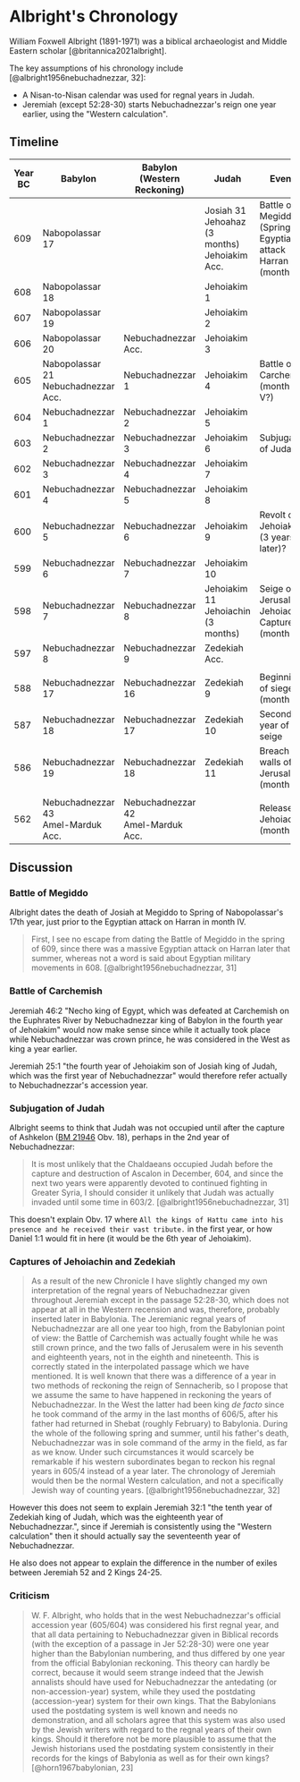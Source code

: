 # Albright's Chronology

William Foxwell Albright (1891-1971) was a biblical archaeologist and Middle Eastern scholar [@britannica2021albright].

The key assumptions of his chronology include [@albright1956nebuchadnezzar, 32]:

- A Nisan-to-Nisan calendar was used for regnal years in Judah.
- Jeremiah (except 52:28-30) starts Nebuchadnezzar's reign one year earlier, using the "Western calculation".

## Timeline


| Year BC | Babylon                                | Babylon (Western Reckoning)           | Judah                                              | Events                                                           |      |
|---------|----------------------------------------|---------------------------------------|----------------------------------------------------|------------------------------------------------------------------|------|
| 609     | Nabopolassar 17                        |                                       | Josiah 31<br>Jehoahaz (3 months)<br>Jehoiakim Acc. | Battle of Megiddo (Spring)<br>Egyptians attack Harran (month IV) |      |
| 608     | Nabopolassar 18                        |                                       | Jehoiakim 1                                        |                                                                  |      |
| 607     | Nabopolassar 19                        |                                       | Jehoiakim 2                                        |                                                                  |      |
| 606     | Nabopolassar 20                        | Nebuchadnezzar Acc.                   | Jehoiakim 3                                        |                                                                  |      |
| 605     | Nabopolassar 21<br>Nebuchadnezzar Acc. | Nebuchadnezzar 1                      | Jehoiakim 4                                        | Battle of Carchemish (month I-V?)                                |      |
| 604     | Nebuchadnezzar 1                       | Nebuchadnezzar 2                      | Jehoiakim 5                                        |                                                                  |      |
| 603     | Nebuchadnezzar 2                       | Nebuchadnezzar 3                      | Jehoiakim 6                                        | Subjugation of Judah?                                            |      |
| 602     | Nebuchadnezzar 3                       | Nebuchadnezzar 4                      | Jehoiakim 7                                        |                                                                  |      |
| 601     | Nebuchadnezzar 4                       | Nebuchadnezzar 5                      | Jehoiakim 8                                        |                                                                  |      |
| 600     | Nebuchadnezzar 5                       | Nebuchadnezzar 6                      | Jehoiakim 9                                        | Revolt of Jehoiakim (3 years later)?                             |      |
| 599     | Nebuchadnezzar 6                       | Nebuchadnezzar 7                      | Jehoiakim 10                                       |                                                                  |      |
| 598     | Nebuchadnezzar 7                       | Nebuchadnezzar 8                      | Jehoiakim 11<br>Jehoiachin (3 months)              | Seige of Jerusalem, Jehoiachin Captured (month XII)              | 1st  |
| 597     | Nebuchadnezzar 8                       | Nebuchadnezzar 9                      | Zedekiah Acc.                                      |                                                                  | 2nd  |
|         |                                        |                                       |                                                    |                                                                  |      |
| 588     | Nebuchadnezzar 17                      | Nebuchadnezzar 16                     | Zedekiah 9                                         | Beginning of siege (month X)                                     | 11th |
| 587     | Nebuchadnezzar 18                      | Nebuchadnezzar 17                     | Zedekiah 10                                        | Second year of seige                                             | 12th |
| 586     | Nebuchadnezzar 19                      | Nebuchadnezzar 18                     | Zedekiah 11                                        | Breach of walls of Jerusalem (month IV)                          | 13th |
|         |                                        |                                       |                                                    |                                                                  |      |
| 562     | Nebuchadnezzar 43<br>Amel-Marduk Acc.  | Nebuchadnezzar 42<br>Amel-Marduk Acc. |                                                    | Release of Jehoiachin (month XII)                                | 37th |

## Discussion

### Battle of Megiddo

Albright dates the death of Josiah at Megiddo to Spring of Nabopolassar's 17th year, just prior to the Egyptian attack
on Harran in month IV.

> First, I see no escape from dating the Battle of Megiddo in
  the spring of 609, since there was a massive Egyptian attack on Harran
  later that summer, whereas not a word is said about Egyptian military
  movements in 608. [@albright1956nebuchadnezzar, 31]

### Battle of Carchemish

Jeremiah 46:2 "Necho king of Egypt, which was defeated at Carchemish on the Euphrates River by Nebuchadnezzar 
king of Babylon in the fourth year of Jehoiakim" would now make sense since while it actually took place while
Nebuchadnezzar was crown prince, he was considered in the West as king a year earlier.

Jeremiah 25:1 "the fourth year of Jehoiakim son of Josiah king of Judah, which was the first year of Nebuchadnezzar"
would therefore refer actually to Nebuchadnezzar's accession year.

### Subjugation of Judah

Albright seems to think that Judah was not occupied until after the capture of Ashkelon
([BM 21946](../../orthodox/chronicles/bm21946.md) Obv. 18), perhaps in the 2nd year of Nebuchadnezzar:

> It is most unlikely that
  the Chaldaeans occupied Judah before the capture and destruction of
  Ascalon in December, 604, and since the next two years were apparently
  devoted to continued fighting in Greater Syria, I should consider it
  unlikely that Judah was actually invaded until some time in 603/2. [@albright1956nebuchadnezzar, 31]

This doesn't explain Obv. 17 where `All the kings of Hattu came into his presence and he received their vast tribute.`
in the first year, or how Daniel 1:1 would fit in here (it would be the 6th year of Jehoiakim).

### Captures of Jehoiachin and Zedekiah

> As a result of the new Chronicle I have slightly changed my own interpretation
  of the regnal years of Nebuchadnezzar given throughout Jeremiah
  except in the passage 52:28-30, which does not appear at all in
  the Western recension and was, therefore, probably inserted later in
  Babylonia. The Jeremianic regnal years of Nebuchadnezzar are all one
  year too high, from the Babylonian point of view: the Battle of Carchemish
  was actually fought while he was still crown prince, and the two
  falls of Jerusalem were in his seventh and eighteenth years, not in the
  eighth and nineteenth. This is correctly stated in the interpolated passage
  which we have mentioned. It is well known that there was a
  difference of a year in two methods of reckoning the reign of Sennacherib,
  so I propose that we assume the same to have happened in
  reckoning the years of Nebuchadnezzar. In the West the latter had
  been king *de facto* since he took command of the army in the last months
  of 606/5, after his father had returned in Shebat (roughly February) to
  Babylonia. During the whole of the following spring and summer, until
  his father's death, Nebuchadnezzar was in sole command of the army in
  the field, as far as we know. Under such circumstances it would scarcely
  be remarkable if his western subordinates began to reckon his regnal
  years in 605/4 instead of a year later. The chronology of Jeremiah
  would then be the normal Western calculation, and not a specifically
  Jewish way of counting years. [@albright1956nebuchadnezzar, 32]

However this does not seem to explain Jeremiah 32:1 "the tenth year of Zedekiah king of Judah, 
which was the eighteenth year of Nebuchadnezzar.", since if Jeremiah is consistently using the "Western calculation" then
it should actually say the seventeenth year of Nebuchadnezzar.

He also does not appear to explain the difference in the number of exiles between Jeremiah 52 and 2 Kings 24-25.

### Criticism

> W. F. Albright, who holds 
  that in the west Nebuchadnezzar's official accession year
  (605/604) was considered his first regnal year, and that all data
  pertaining to Nebuchadnezzar given in Biblical records (with
  the exception of a passage in Jer 52:28-30) were one year
  higher than the Babylonian numbering, and thus differed
  by one year from the official Babylonian reckoning. This
  theory can hardly be correct, because it would seem strange
  indeed that the Jewish annalists should have used for Nebuchadnezzar
  the antedating (or non-accession-year) system,
  while they used the postdating (accession-year) system for
  their own kings. That the Babylonians used the postdating
  system is well known and needs no demonstration, and all
  scholars agree that this system was also used by the Jewish
  writers with regard to the regnal years of their own kings.
  Should it therefore not be more plausible to assume that the
  Jewish historians used the postdating system consistently in
  their records for the kings of Babylonia as well as for their
  own kings? [@horn1967babylonian, 23]
